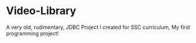 # Video-Library
A very old, rudimentary, JDBC Project I created for SSC curriculum, My first programming project!

